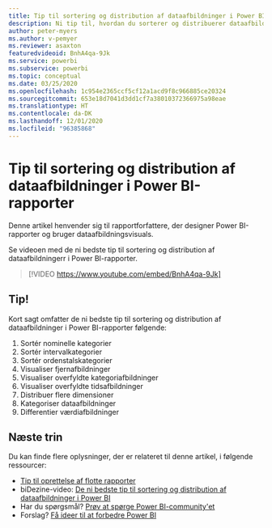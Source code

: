 ```yaml
---
title: Tip til sortering og distribution af dataafbildninger i Power BI-rapporter
description: Ni tip til, hvordan du sorterer og distribuerer dataafbildninger i Power BI-rapportvisuals, i Power BI Desktop eller i Power BI-tjenesten.
author: peter-myers
ms.author: v-pemyer
ms.reviewer: asaxton
featuredvideoid: BnhA4qa-9Jk
ms.service: powerbi
ms.subservice: powerbi
ms.topic: conceptual
ms.date: 03/25/2020
ms.openlocfilehash: 1c954e2365ccf5cf12a1acd9f8c966885ce20324
ms.sourcegitcommit: 653e18d7041d3dd1cf7a38010372366975a98eae
ms.translationtype: HT
ms.contentlocale: da-DK
ms.lasthandoff: 12/01/2020
ms.locfileid: "96385868"
---
```

# <a name="tips-to-sort-and-distribute-data-plots-in-power-bi-reports"></a>Tip til sortering og distribution af dataafbildninger i Power BI-rapporter

Denne artikel henvender sig til rapportforfattere, der designer Power BI-rapporter og bruger dataafbildningsvisuals.

Se videoen med de ni bedste tip til sortering og distribution af dataafbildningerr i Power BI-rapporter.

> [!VIDEO https://www.youtube.com/embed/BnhA4qa-9Jk]

## <a name="tips"></a>Tip!

Kort sagt omfatter de ni bedste tip til sortering og distribution af dataafbildninger i Power BI-rapporter følgende:

1. Sortér nominelle kategorier
1. Sortér intervalkategorier
1. Sortér ordenstalskategorier
1. Visualiser fjernafbildninger
1. Visualiser overfyldte kategoriafbildninger
1. Visualiser overfyldte tidsafbildninger
1. Distribuer flere dimensioner
1. Kategoriser dataafbildninger
1. Differentier værdiafbildninger

## <a name="next-steps"></a>Næste trin

Du kan finde flere oplysninger, der er relateret til denne artikel, i følgende ressourcer:

- [Tip til oprettelse af flotte rapporter](../create-reports/desktop-tips-and-tricks-for-creating-reports.md)
- biDezine-video: [De ni bedste tip til sortering og distribution af dataafbildninger i Power BI](https://www.youtube.com/watch?v=BnhA4qa-9Jk)
- Har du spørgsmål? [Prøv at spørge Power BI-community'et](https://community.powerbi.com/)
- Forslag? [Få ideer til at forbedre Power BI](https://ideas.powerbi.com/)

